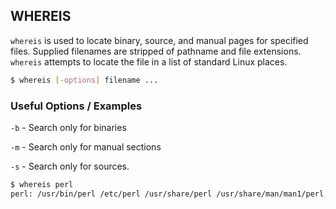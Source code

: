 ---
---

WHEREIS
-------

`whereis` is used to locate binary, source, and manual pages for specified files. Supplied filenames 
are stripped of pathname and file extensions. `whereis` attempts to locate the file in a list of standard
Linux places.

~~~ bash
$ whereis [-options] filename ...
~~~


### Useful Options / Examples

`-b` - Search only for binaries

`-m` - Search only for manual sections

`-s` - Search only for sources.

~~~ bash
$ whereis perl
perl: /usr/bin/perl /etc/perl /usr/share/perl /usr/share/man/man1/perl.1.gz
~~~
